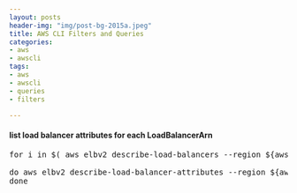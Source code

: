 ```yaml
---
layout: posts
header-img: "img/post-bg-2015a.jpeg"
title: AWS CLI Filters and Queries
categories:
- aws
- awscli
tags:
- aws
- awscli
- queries
- filters

---
```

#### list load balancer attributes for each LoadBalancerArn
<pre>
for i in $( aws elbv2 describe-load-balancers --region ${aws_region} --profile ${profile_name} --query 'LoadBalancers[*].LoadBalancerArn' --output text ); 

do aws elbv2 describe-load-balancer-attributes --region ${aws_region}  --profile ${profile_name} --load-balancer-arn $i; 
done</pre>
